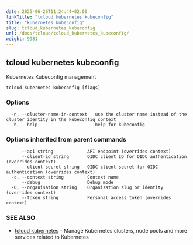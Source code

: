 ```yaml
---
date: 2025-06-26T11:24:44+02:00
linkTitle: "tcloud kubernetes kubeconfig"
title: "kubernetes kubeconfig"
slug: tcloud_kubernetes_kubeconfig
url: /docs/tcloud/tcloud_kubernetes_kubeconfig/
weight: 9981
---
```

## tcloud kubernetes kubeconfig

Kubernetes Kubeconfig management

```
tcloud kubernetes kubeconfig [flags]
```

### Options

```
  -n, --cluster-name-in-context   use the cluster name instead of the cluster identity in the kubeconfig context
  -h, --help                      help for kubeconfig
```

### Options inherited from parent commands

```
      --api string             API endpoint (overrides context)
      --client-id string       OIDC client ID for OIDC authentication (overrides context)
      --client-secret string   OIDC client secret for OIDC authentication (overrides context)
  -c, --context string         Context name
      --debug                  Debug mode
  -O, --organisation string    Organisation slug or identity (overrides context)
      --token string           Personal access token (overrides context)
```

### SEE ALSO

* [tcloud kubernetes](/docs/tcloud/tcloud_kubernetes/)	 - Manage Kubernetes clusters, node pools and more services related to Kubernetes

